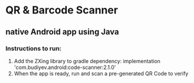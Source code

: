 # QR & Barcode Scanner
## native Android app using Java

### Instructions to run:
1. Add the ZXing library to gradle dependency: implementation 'com.budiyev.android:code-scanner:2.1.0'
2. When the app is ready, run and scan a pre-generated QR Code to verify
